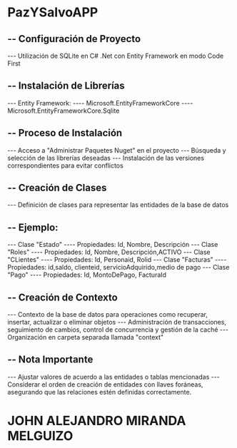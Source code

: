 # PazYSalvoAPP
## -- Configuración de Proyecto
--- Utilización de SQLite en C# .Net con Entity Framework en modo Code First
## -- Instalación de Librerías
--- Entity Framework:
---- Microsoft.EntityFrameworkCore
---- Microsoft.EntityFrameworkCore.Sqlite
## -- Proceso de Instalación
--- Acceso a "Administrar Paquetes Nuget" en el proyecto
--- Búsqueda y selección de las librerías deseadas
--- Instalación de las versiones correspondientes para evitar conflictos
## -- Creación de Clases
--- Definición de clases para representar las entidades de la base de datos
## -- Ejemplo:
--- Clase "Estado"
---- Propiedades: Id, Nombre, Descripción
--- Clase "Roles"
---- Propiedades: Id, Nombre, Descripción,ACTIVO
--- Clase "CLientes"
---- Propiedades: Id, Personaid, Rolid
--- Clase "Facturas"
---- Propiedades: id,saldo, clienteid, servicioAdquirido,medio de pago
--- Clase "Pago"
---- Propiedades: Id, MontoDePago, FacturaId
## -- Creación de Contexto
--- Contexto de la base de datos para operaciones como recuperar, insertar, actualizar o eliminar objetos
--- Administración de transacciones, seguimiento de cambios, control de concurrencia y gestión de la caché
--- Organización en carpeta separada llamada "context"
## -- Nota Importante
--- Ajustar valores de acuerdo a las entidades o tablas mencionadas
--- Considerar el orden de creación de entidades con llaves foráneas, asegurando que las relaciones estén definidas correctamente.

# JOHN ALEJANDRO MIRANDA MELGUIZO
